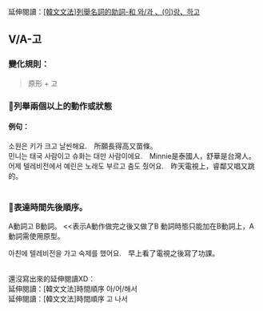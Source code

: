 <span class="small">延伸閱讀：<a href="/blog/post/8">[韓文文法]列舉名詞的助詞-和 와/과 、(이)랑、하고</a></span>

## V/A-고

### 變化規則：
> 原形 + 고<br>

### 📌列舉兩個以上的動作或狀態

#### 例句：
소원은 키가 크<font class="highlight">고</font> 날씬해요.　所願長得高又苗條。<br>
민니는 태국 사람이<font class="highlight">고</font> 슈화는 대만 사람이에요.　Minnie是泰國人，舒華是台灣人。<br>
어제 텔레비전에서 예린은 노래도 부르<font class="highlight">고</font> 춤도 췄어요.　昨天電視上，睿鄰又唱又跳的。<br><br>

### 📌表達時間先後順序。
A動詞고 B動詞。  <<表示A動作做完之後又做了B
動詞時態只能加在B動詞上，A動詞需使用原型。

아친에 텔레비전을 가고 숙제를 했어요.　早上看了電視之後寫了功課。<br><br>

還沒寫出來的延伸閱讀XD：<br>
<span class="small">延伸閱讀：[韓文文法]時間順序 아/어/해서</span><br>
<span class="small">延伸閱讀：[韓文文法]時間順序 고 나서</span><br>
